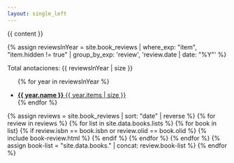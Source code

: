 ```yaml
---
layout: single_left
---
```


{{ content }}

{% assign reviewsInYear = site.book_reviews | where_exp: "item", "item.hidden != true" | group_by_exp: 'review', 'review.date | date: "%Y"' %}

<span class="total_count">Total anotaciones: {{ reviewsInYear | size }}</span>

<ul class="taxonomy__index">
  
  {% for year in reviewsInYear %}
    <li>
      <a href="#{{ year.name }}">
        <strong>{{ year.name }}</strong> <span class="taxonomy__count">{{ year.items | size }}</span>
      </a>
    </li>
  {% endfor %}
</ul>

  <div class="posts">
  
  {% assign reviews = site.book_reviews | sort: "date" | reverse %}
  {% for review in reviews %}
    {% for list in site.data.books.lists %}
      {% for book in list}
        {% if review.isbn == book.isbn or review.olid == book.olid %}
          {% include book-review.html %}
        {% endif %}
      {% endfor %}
    {% endfor %}
    {% assign book-list = "site.data.books." | concat: review.book-list %}
  {% endfor %}

 </div>
